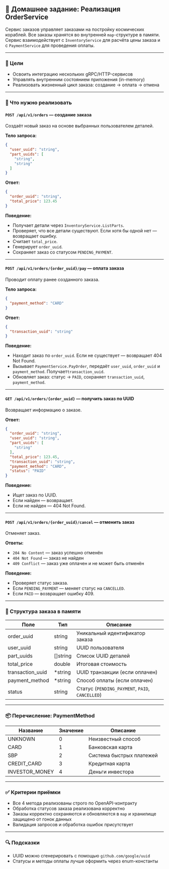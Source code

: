 ## 🚀 Домашнее задание: Реализация OrderService

Сервис заказов управляет заказами на постройку космических кораблей. Все заказы хранятся во внутренней `map`-структуре в
памяти. Сервис взаимодействует с `InventoryService` для расчёта цены заказа и с `PaymentService` для проведения оплаты.

---

### 📌 Цели

- Освоить интеграцию нескольких gRPC/HTTP-сервисов
- Управлять внутренним состоянием приложения (in-memory)
- Реализовать жизненный цикл заказа: создание → оплата → отмена

---

### 📁 Что нужно реализовать

#### `POST /api/v1/orders` — создание заказа

Создаёт новый заказ на основе выбранных пользователем деталей.

**Тело запроса:**

```json
{
  "user_uuid": "string",
  "part_uuids": [
    "string",
    "string"
  ]
}
```

**Ответ:**

```json
{
  "order_uuid": "string",
  "total_price": 123.45
}
```

**Поведение:**

- Получает детали через `InventoryService.ListParts`.
- Проверяет, что все детали существуют. Если хотя бы одной нет — возвращает ошибку.
- Считает `total_price`.
- Генерирует `order_uuid`.
- Сохраняет заказ со статусом `PENDING_PAYMENT`.

---

#### `POST /api/v1/orders/{order_uuid}/pay` — оплата заказа

Проводит оплату ранее созданного заказа.

**Тело запроса:**

```json
{
  "payment_method": "CARD"
}
```

**Ответ:**

```json
{
  "transaction_uuid": "string"
}
```

**Поведение:**

- Находит заказ по `order_uuid`. Если не существует — возвращает 404 Not Found.
- Вызывает `PaymentService.PayOrder`, передаёт `user_uuid`, `order_uuid` и `payment_method`. Получает`transaction_uuid`.
- Обновляет заказ: статус → `PAID`, сохраняет `transaction_uuid`, `payment_method`.

---

#### `GET /api/v1/orders/{order_uuid}` — получить заказ по UUID

Возвращает информацию о заказе.

**Ответ:**

```json
{
  "order_uuid": "string",
  "user_uuid": "string",
  "part_uuids": [
    "string"
  ],
  "total_price": 123.45,
  "transaction_uuid": "string",
  "payment_method": "CARD",
  "status": "PAID"
}
```

**Поведение:**

- Ищет заказ по UUID.
- Если найден — возвращает.
- Если не найден — 404 Not Found.

---

#### `POST /api/v1/orders/{order_uuid}/cancel` — отменить заказ

Отменяет заказ.

**Ответы:**

- `204 No Content` — заказ успешно отменён
- `404 Not Found` — заказ не найден
- `409 Conflict` — заказ уже оплачен и не может быть отменён

**Поведение:**

- Проверяет статус заказа.
- Если `PENDING_PAYMENT` — меняет статус на `CANCELLED`.
- Если `PAID` — возвращает ошибку 409.

---

### 💾 Структура заказа в памяти

| Поле             | Тип      | Описание                                        |
|------------------|----------|-------------------------------------------------|
| order_uuid       | string   | Уникальный идентификатор заказа                 |
| user_uuid        | string   | UUID пользователя                               |
| part_uuids       | []string | Список UUID деталей                             |
| total_price      | double   | Итоговая стоимость                              |
| transaction_uuid | *string  | UUID транзакции (если оплачен)                  |
| payment_method   | *string  | Способ оплаты (если оплачен)                    |
| status           | string   | Статус (`PENDING_PAYMENT`, `PAID`, `CANCELLED`) |

---

### 📦 Перечисление: PaymentMethod

| Название       | Значение | Описание                 |
|----------------|----------|--------------------------|
| UNKNOWN        | 0        | Неизвестный способ       |
| CARD           | 1        | Банковская карта         |
| SBP            | 2        | Система быстрых платежей |
| CREDIT_CARD    | 3        | Кредитная карта          |
| INVESTOR_MONEY | 4        | Деньги инвестора         |

---

### ✅ Критерии приёмки

- Все 4 метода реализованы строго по OpenAPI-контракту
- Обработка статусов заказа реализована корректно
- Заказы корректно сохраняются и обновляются в `map` и хранилище защищено от гонок данных
- Валидация запросов и обработка ошибок присутствует

---

### 🔍 Подсказки

- UUID можно сгенерировать с помощью `github.com/google/uuid`
- Статусы и методы оплаты лучше оформить через enum-константы
